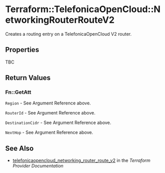 # Terraform::TelefonicaOpenCloud::NetworkingRouterRouteV2

Creates a routing entry on a TelefonicaOpenCloud V2 router.

## Properties

TBC

## Return Values

### Fn::GetAtt

`Region` - See Argument Reference above.

`RouterId` - See Argument Reference above.

`DestinationCidr` - See Argument Reference above.

`NextHop` - See Argument Reference above.

## See Also

* [telefonicaopencloud_networking_router_route_v2](https://www.terraform.io/docs/providers/telefonicaopencloud/r/networking_router_route_v2.html) in the _Terraform Provider Documentation_